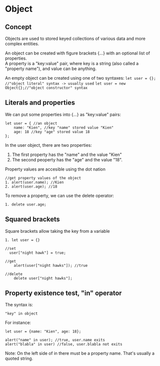# Object

## Concept
Objects are used to stored keyed collections of various data and more complex entities.

An object can be created with figure brackets {...} with an optional list of properties.  
A property is a "key:value" pair, where key is a string (also called a "property name"), and value can be anything.

An empty object can be created using one of two syntaxes:
`let user = {}; //"object literal" syntax -> usually used`
`let user = new Object{};//"object constructor" syntax`

## Literals and properties
We can put some properties into {...} as "key:value" pairs:
``` 
let user = { //an object
    name: "Kien", //key "name" stored value "Kien"
    age: 18 //key "age" stored value 18
};
```

In the user object, there are two properties:
1. The first property has the "name" and the value "Kien"
2. The second peoperty has the "age" and the value "18".

Property values are accesible using the dot nation
```
//get property values of the object
1. alert(user.name); //Kien
2. alert(user.age); //18
```

To remove a property, we can use the delete operator:
```
1. delete user.age;
```

## Squared brackets
Square brackets allow taking the key from a variable
```
1. let user = {}

//set
  user["night hawk"] = true;

//get
    alert(user["night hawks"]); //true

//delete
    delete user["night hawks"];
```

## Property existence test, "in" operator
The syntax is:
```
"key" in object
```

For instance:
``` 
let user = {name: "Kien", age: 18};

alert("name" in user); //true, user.name exits
alert("blabla" in user) //false, user.blabla not exits
```
Note: On the left side of in there must be a property name. That's usually a quoted string.
